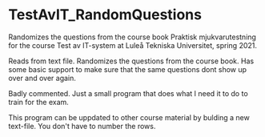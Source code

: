 # TestAvIT_RandomQuestions


Randomizes the questions from the course book Praktisk mjukvarutestning for the course Test av IT-system at Luleå Tekniska Universitet, spring 2021. 

Reads from text file. Randomizes the questions from the course book. Has some basic support to make sure that the same questions dont show up over and over again. 

Badly commented. Just a small program that does what I need it to do to train for the exam. 

This program can be uppdated to other course material by bulding a new text-file. You don't have to number the rows. 
